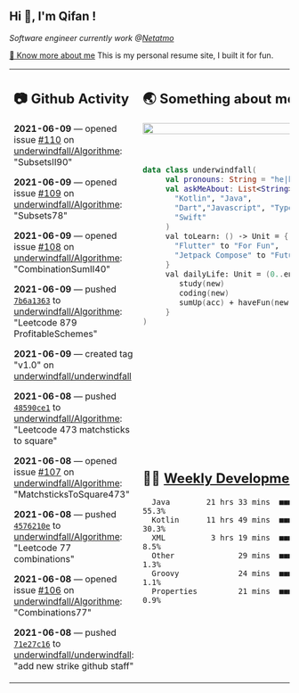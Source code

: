 <h2> Hi 👋, I'm Qifan ! </h2>
<p><em>Software engineer currently work @<a href="https://www.netatmo.com">Netatmo</a>
</em></p><p><a href="https://qifanyang.com/resume" target="_blank"> 🔭 Know more about me</a> This is my personal resume site, I built it for fun.</p>
<table><tr><td valign="top" rowspan="2">

 ## 📷 Github Activity
 <!-- githubActivity starts -->
  **2021-06-09** — opened issue [#110](https://api.github.com/repos/underwindfall/Algorithme/issues/110) on [underwindfall/Algorithme](https://api.github.com/repos/underwindfall/Algorithme): "SubsetsII90"

  **2021-06-09** — opened issue [#109](https://api.github.com/repos/underwindfall/Algorithme/issues/109) on [underwindfall/Algorithme](https://api.github.com/repos/underwindfall/Algorithme): "Subsets78"

  **2021-06-09** — opened issue [#108](https://api.github.com/repos/underwindfall/Algorithme/issues/108) on [underwindfall/Algorithme](https://api.github.com/repos/underwindfall/Algorithme): "CombinationSumII40"

  **2021-06-09** — pushed [`7b6a1363`](https://api.github.com/repos/underwindfall/Algorithme/commits/7b6a1363768082cb6c8f69c4a598e9170a2cdd77) to [underwindfall/Algorithme](https://api.github.com/repos/underwindfall/Algorithme): "Leetcode 879 ProfitableSchemes"

  **2021-06-09** — created tag "v1.0" on [underwindfall/underwindfall](https://api.github.com/repos/underwindfall/underwindfall)

  **2021-06-08** — pushed [`48590ce1`](https://api.github.com/repos/underwindfall/Algorithme/commits/48590ce1dd51931a8e862766218d990d18e16448) to [underwindfall/Algorithme](https://api.github.com/repos/underwindfall/Algorithme): "Leetcode 473 matchsticks to square"

  **2021-06-08** — opened issue [#107](https://api.github.com/repos/underwindfall/Algorithme/issues/107) on [underwindfall/Algorithme](https://api.github.com/repos/underwindfall/Algorithme): "MatchsticksToSquare473"

  **2021-06-08** — pushed [`4576210e`](https://api.github.com/repos/underwindfall/Algorithme/commits/4576210ebde5d58020f52543916a7408a93f1b1e) to [underwindfall/Algorithme](https://api.github.com/repos/underwindfall/Algorithme): "Leetcode 77 combinations"

  **2021-06-08** — opened issue [#106](https://api.github.com/repos/underwindfall/Algorithme/issues/106) on [underwindfall/Algorithme](https://api.github.com/repos/underwindfall/Algorithme): "Combinations77"

  **2021-06-08** — pushed [`71e27c16`](https://api.github.com/repos/underwindfall/underwindfall/commits/71e27c16de11d854029e12010aeff466704aeaad) to [underwindfall/underwindfall](https://api.github.com/repos/underwindfall/underwindfall): "add new strike github staff"
 <!-- githubActivity ends -->
 </td><td valign="top">

 ## 🌏 Something about me
 <!-- profile starts -->
 <a href="https://github.com/underwindfall" width="100%">
   <img src="http://github-readme-streak-stats.herokuapp.com?user=underwindfall&theme=algolia&hide_border=true&dates=30DD8A&background=00000000" width="100%"/>
 </a>
 <br/>
 <br/>
 <br/>
 
 ```kotlin
 data class underwindfall(
      val pronouns: String = "he|him",
      val askMeAbout: List<String> = listOf(
        "Kotlin", "Java", 
        "Dart","Javascript", "Typescript",
        "Swift"
      )
      val toLearn: () -> Unit = {
        "Flutter" to "For Fun",
        "Jetpack Compose" to "Future"
      }
      val dailyLife: Unit = (0..end).reduce { acc, new ->	
         study(new)	
         coding(new)	
         sumUp(acc) + haveFun(new)	
      }
 )
 ```
 <!-- profile ends -->
 </td></tr><tr><td valign="top">

 ## 🏊‍♂️ <a href="https://gist.github.com/underwindfall/377ee88ba1fabd1e93516e48ca9c61eb" target="_blank">Weekly Development Breakdown</a>
  <!-- codeTime starts -->
  ```text
    Java        21 hrs 33 mins  ■■■■■■■■■■■■■■■■▦□□□□□□□  55.3%
    Kotlin      11 hrs 49 mins  ■■■■■■■■■■▦□□□□□□□□□□□□□  30.3%
    XML          3 hrs 19 mins  ■■■■■▥□□□□□□□□□□□□□□□□□□   8.5%
    Other              29 mins  ■■■▦□□□□□□□□□□□□□□□□□□□□   1.3%
    Groovy             24 mins  ■■■▦□□□□□□□□□□□□□□□□□□□□   1.1%
    Properties         21 mins  ■■■▦□□□□□□□□□□□□□□□□□□□□   0.9%
  ```
  <!-- codeTime starts -->
  </td></tr></table>